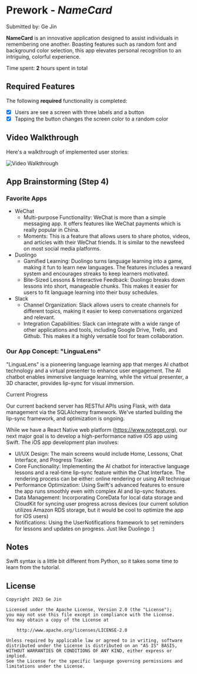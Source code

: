 # Prework - *NameCard*

Submitted by: Ge Jin

**NameCard** is an innovative application designed to assist individuals in remembering one another. Boasting features such as random font and background color selection, this app elevates personal recognition to an intriguing, colorful experience.

Time spent: **2** hours spent in total

## Required Features

The following **required** functionality is completed:

- [x] Users are see a screen with three labels and a button
- [x] Tapping the button changes the screen color to a random color
 
## Video Walkthrough

Here's a walkthrough of implemented user stories:

<img src='https://imgur.com/a/blMcm4j.gif' title='Video Walkthrough' width='' alt='Video Walkthrough' />


## App Brainstorming (Step 4)

### Favorite Apps ###

* WeChat
    * Multi-purpose Functionality: WeChat is more than a simple messaging app. It offers features like WeChat payments which is really popular in China.
    * Moments: This is a feature that allows users to share photos, videos, and articles with their WeChat friends. It is similar to the newsfeed on most social media platforms. 
* Duolingo
    * Gamified Learning: Duolingo turns language learning into a game, making it fun to learn new languages. The features includes a reward system and encourages streaks to keep learners motivated.
    * Bite-Sized Lessons & Interactive Feedback: Duolingo breaks down lessons into short, manageable chunks. This makes it easier for users to fit language learning into their busy schedules.
* Slack
    * Channel Organization: Slack allows users to create channels for different topics, making it easier to keep conversations organized and relevant.
    * Integration Capabilities: Slack can integrate with a wide range of other applications and tools, including Google Drive, Trello, and Github. This makes it a highly versatile tool for team collaboration.

### Our App Concept: "LinguaLens" ###

"LinguaLens" is a pioneering language learning app that merges AI chatbot technology and a virtual presenter to enhance user engagement. The AI chatbot enables immersive language learning, while the virtual presenter, a 3D character, provides lip-sync for visual immersion.

Current Progress

Our current backend server has RESTful APIs using Flask, with data management via the SQLAlchemy framework. We've started building the lip-sync framework, and optimization is ongoing.

While we have a React Native web platform (https://www.notegpt.org), our next major goal is to develop a high-performance native iOS app using Swift. The iOS app development plan involves:

* UI/UX Design:  The main screens would include Home, Lessons, Chat Interface, and Progress Tracker.
* Core Functionality: Implementing the AI chatbot for interactive language lessons and a real-time lip-sync feature within the Chat Interface. The rendering process can be either: online rendering or using AR technique
* Performance Optimization: Using Swift's advanced features to ensure the app runs smoothly even with complex AI and lip-sync features.
* Data Management: Incorporating CoreData for local data storage and CloudKit for syncing user progress across devices (our current solution utilizes Amazon RDS storage, but it would be cool to optimize the app for iOS users)
* Notifications: Using the UserNotifications framework to set reminders for lessons and updates on progress. Just like Duolingo :)


## Notes

Swift syntax is a little bit different from Python, so it takes some time to learn from the tutorial.

## License

    Copyright 2023 Ge Jin

    Licensed under the Apache License, Version 2.0 (the "License");
    you may not use this file except in compliance with the License.
    You may obtain a copy of the License at

        http://www.apache.org/licenses/LICENSE-2.0

    Unless required by applicable law or agreed to in writing, software
    distributed under the License is distributed on an "AS IS" BASIS,
    WITHOUT WARRANTIES OR CONDITIONS OF ANY KIND, either express or implied.
    See the License for the specific language governing permissions and
    limitations under the License.